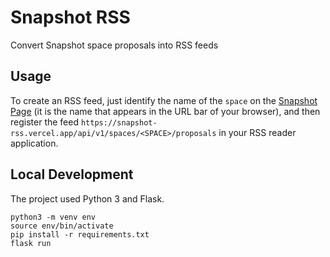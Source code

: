 # Snapshot RSS

Convert Snapshot space proposals into RSS feeds

## Usage

To create an RSS feed, just identify the name of the `space` on the [Snapshot Page](https://snapshot.page) (it is the name that appears in the URL bar of your browser), and then register the feed `https://snapshot-rss.vercel.app/api/v1/spaces/<SPACE>/proposals` in your RSS reader application.

## Local Development

The project used Python 3 and Flask.

```shell
python3 -m venv env 
source env/bin/activate
pip install -r requirements.txt
flask run
```
